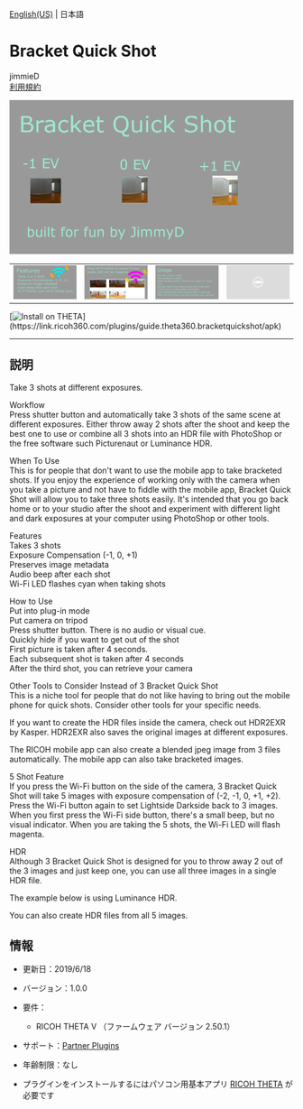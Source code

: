 [English(US)](README.md) | 日本語

# Bracket Quick Shot
jimmieD  
[利用規約](https://www.apache.org/licenses/LICENSE-2.0.html)

<div align="center">
 <img src="1.png">
 <table>
  <tr>
   <td><img src="2.png"></td>
   <td><img src="3.png"></td>
   <td><img src="4.png"></td>
   <td><img src="../../resources/common/img/noimg.png"></td>
  </tr>
 </table>
</div>

[![Install on THETA](https://assets.ricoh360.com/image/upload/v1/front/theta/install-button.svg?)](https://link.ricoh360.com/plugins/guide.theta360.bracketquickshot/apk)

***

## 説明
Take 3 shots at different exposures.  
  
Workflow  
Press shutter button and automatically take 3 shots of the same scene at different exposures. Either throw away 2 shots after the shoot and keep the best one to use or combine all 3 shots into an HDR file with PhotoShop or the free software such Picturenaut or Luminance HDR.  
  
When To Use  
This is for people that don't want to use the mobile app to take bracketed shots. If you enjoy the experience of working only with the camera when you take a picture and not have to fiddle with the mobile app, Bracket Quick Shot will allow you to take three shots easily. It's intended that you go back home or to your studio after the shoot and experiment with different light and dark exposures at your computer using PhotoShop or other tools.  
  
Features  
Takes 3 shots  
Exposure Compensation (-1, 0, +1)  
Preserves image metadata  
Audio beep after each shot  
Wi-Fi LED flashes cyan when taking shots  
  
How to Use  
Put into plug-in mode  
Put camera on tripod  
Press shutter button. There is no audio or visual cue.  
Quickly hide if you want to get out of the shot  
First picture is taken after 4 seconds.  
Each subsequent shot is taken after 4 seconds  
After the third shot, you can retrieve your camera  
  
Other Tools to Consider Instead of 3 Bracket Quick Shot  
This is a niche tool for people that do not like having to bring out the mobile phone for quick shots. Consider other tools for your specific needs.  
  
If you want to create the HDR files inside the camera, check out HDR2EXR by Kasper. HDR2EXR also saves the original images at different exposures.  
  
The RICOH mobile app can also create a blended jpeg image from 3 files automatically. The mobile app can also take bracketed images.
  
5 Shot Feature  
If you press the Wi-Fi button on the side of the camera, 3 Bracket Quick Shot will take 5 images with exposure compensation of (-2, -1, 0, +1, +2). Press the Wi-Fi button again to set Lightside Darkside back to 3 images. When you first press the Wi-Fi side button, there's a small beep, but no visual indicator. When you are taking the 5 shots, the Wi-Fi LED will flash magenta.  
  
HDR  
Although 3 Bracket Quick Shot is designed for you to throw away 2 out of the 3 images and just keep one, you can use all three images in a single HDR file.  
  
The example below is using Luminance HDR.  
  
You can also create HDR files from all 5 images.  
  
## 情報
  * 更新日：2019/6/18
  * バージョン：1.0.0
  * 要件：
    * RICOH THETA V （ファームウェア バージョン 2.50.1）
  * サポート：[Partner Plugins](https://community.theta360.guide/c/theta-api-usage/plugin)
  * 年齢制限：なし

* プラグインをインストールするにはパソコン用基本アプリ [RICOH THETA](https://theta360.com/ja/about/application/pc.html#app-detail-01) が必要です
